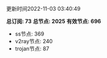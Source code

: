 更新时间2022-11-03 03:40:49

**总订阅: 73**
**总节点: 2025**
**有效节点: 696**
- ss节点: 369
- v2ray节点: 240
- trojan节点: 87
